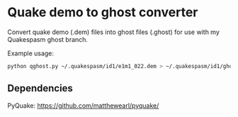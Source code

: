 # Quake demo to ghost converter

Convert quake demo (.dem) files into ghost files (.ghost) for use with my
Quakespasm ghost branch.

Example usage:

```bash
python qghost.py ~/.quakespasm/id1/e1m1_022.dem > ~/.quakespasm/id1/ghosts/e1m1.ghost
```

## Dependencies

PyQuake: https://github.com/matthewearl/pyquake/
